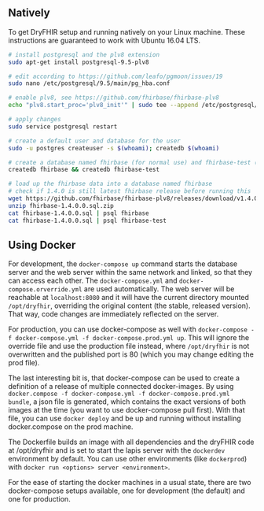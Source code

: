 Natively
--------
To get DryFHIR setup and running natively on your Linux machine. These instructions are guaranteed to work with Ubuntu 16.04 LTS.

```bash
# install postgresql and the plv8 extension
sudo apt-get install postgresql-9.5-plv8

# edit according to https://github.com/leafo/pgmoon/issues/19
sudo nano /etc/postgresql/9.5/main/pg_hba.conf

# enable plv8, see https://github.com/fhirbase/fhirbase-plv8
echo "plv8.start_proc='plv8_init'" | sudo tee --append /etc/postgresql/9.5/main/postgresql.conf

# apply changes
sudo service postgresql restart

# create a default user and database for the user
sudo -u postgres createuser -s $(whoami); createdb $(whoami)

# create a database named fhirbase (for normal use) and fhirbase-test (for running busted tests)
createdb fhirbase && createdb fhirbase-test

# load up the fhirbase data into a database named fhirbase
# check if 1.4.0 is still latest fhirbase release before running this
wget https://github.com/fhirbase/fhirbase-plv8/releases/download/v1.4.0.0/fhirbase-1.4.0.0.sql.zip
unzip fhirbase-1.4.0.0.sql.zip
cat fhirbase-1.4.0.0.sql | psql fhirbase
cat fhirbase-1.4.0.0.sql | psql fhirbase-test
```

Using Docker
------------
For development, the `docker-compose up` command starts the database server and the web server within the same network and linked, so that they can access each other. The `docker-compose.yml` and `docker-compose.orverride.yml` are used automatically. The web server will be reachable at `localhost:8080` and it will have the current directory mounted `/opt/dryfhir`, overriding the original content (the stable, released version). That way, code changes are immediately reflected on the server.

For production, you can use docker-compose as well with `docker-compose -f docker-compose.yml -f docker-compose.prod.yml up`. This will ignore the override file and use the production file instead, where `/opt/dryfhir` is not overwritten and the published port is 80 (which you may change editing the prod file).

The last interesting bit is, that docker-compose can be used to create a definition of a release of multiple connected docker-images. By using `docker.compose -f docker-compose.yml -f docker-compose.prod.yml bundle`, a json file is generated, which contains the exact versions of both images at the time (you want to use docker-compose pull first). With that file, you can use `docker deploy` and be up and running without installing docker.compose on the prod machine.

The Dockerfile builds an image with all dependencies and the dryFHIR code at /opt/dryfhir and is set to start the lapis server with the `dockerdev` environment by default. You can use other environments (like `dockerprod`) with `docker run <options> server <environment>`.

For the ease of starting the docker machines in a usual state, there are two docker-compose setups available, one for development (the default) and one for production.
